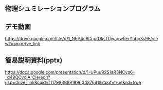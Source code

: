 ## 物理シュミレーションプログラム

## デモ動画
https://drive.google.com/file/d/1_N6P4c6CnptDksTDjyagwhErYhbpXs9E/view?usp=drive_link

## 簡易説明資料(pptx)
https://docs.google.com/presentation/d/1-UPuu92S1aR3NCyp6-_d49QOvcIA_CIe/edit?usp=drive_link&ouid=111798389918963487681&rtpof=true&sd=true